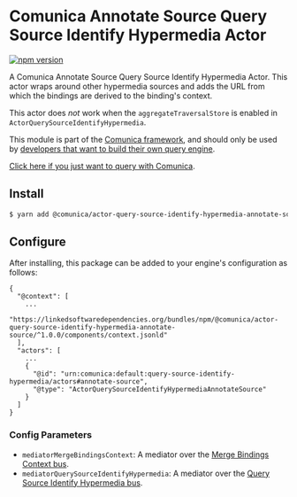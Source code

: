 # Comunica Annotate Source Query Source Identify Hypermedia Actor

[![npm version](https://badge.fury.io/js/%40comunica%2Factor-query-source-identify-hypermedia-annotate-source.svg)](https://www.npmjs.com/package/@comunica/actor-query-source-identify-hypermedia-annotate-source)

A Comunica Annotate Source Query Source Identify Hypermedia Actor. This actor wraps around other hypermedia sources and adds the
URL from which the bindings are derived to the binding's context.

This actor does _not_ work when the `aggregateTraversalStore` is enabled in `ActorQuerySourceIdentifyHypermedia`.

This module is part of the [Comunica framework](https://github.com/comunica/comunica),
and should only be used by [developers that want to build their own query engine](https://comunica.dev/docs/modify/).

[Click here if you just want to query with Comunica](https://comunica.dev/docs/query/).

## Install

```bash
$ yarn add @comunica/actor-query-source-identify-hypermedia-annotate-source
```

## Configure

After installing, this package can be added to your engine's configuration as follows:
```text
{
  "@context": [
    ...
    "https://linkedsoftwaredependencies.org/bundles/npm/@comunica/actor-query-source-identify-hypermedia-annotate-source/^1.0.0/components/context.jsonld"
  ],
  "actors": [
    ...
    {
      "@id": "urn:comunica:default:query-source-identify-hypermedia/actors#annotate-source",
      "@type": "ActorQuerySourceIdentifyHypermediaAnnotateSource"
    }
  ]
}
```

### Config Parameters

* `mediatorMergeBindingsContext`: A mediator over the [Merge Bindings Context bus](https://github.com/comunica/comunica/tree/master/packages/bus-merge-bindings-context).
* `mediatorQuerySourceIdentifyHypermedia`: A mediator over the [Query Source Identify Hypermedia bus](https://github.com/comunica/comunica/tree/master/packages/bus-query-source-identify-hypermedia).

